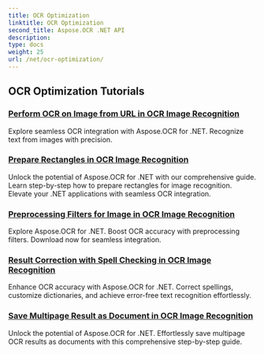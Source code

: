 ```yaml
---
title: OCR Optimization
linktitle: OCR Optimization
second_title: Aspose.OCR .NET API
description: 
type: docs
weight: 25
url: /net/ocr-optimization/
---
```


## OCR Optimization Tutorials
### [Perform OCR on Image from URL in OCR Image Recognition](./perform-ocr-on-image-from-url/)
Explore seamless OCR integration with Aspose.OCR for .NET. Recognize text from images with precision.
### [Prepare Rectangles in OCR Image Recognition](./prepare-rectangles/)
Unlock the potential of Aspose.OCR for .NET with our comprehensive guide. Learn step-by-step how to prepare rectangles for image recognition. Elevate your .NET applications with seamless OCR integration.
### [Preprocessing Filters for Image in OCR Image Recognition](./preprocessing-filters-for-image/)
Explore Aspose.OCR for .NET. Boost OCR accuracy with preprocessing filters. Download now for seamless integration.
### [Result Correction with Spell Checking in OCR Image Recognition](./result-correction-with-spell-checking/)
Enhance OCR accuracy with Aspose.OCR for .NET. Correct spellings, customize dictionaries, and achieve error-free text recognition effortlessly.
### [Save Multipage Result as Document in OCR Image Recognition](./save-multipage-result-as-document/)
Unlock the potential of Aspose.OCR for .NET. Effortlessly save multipage OCR results as documents with this comprehensive step-by-step guide.